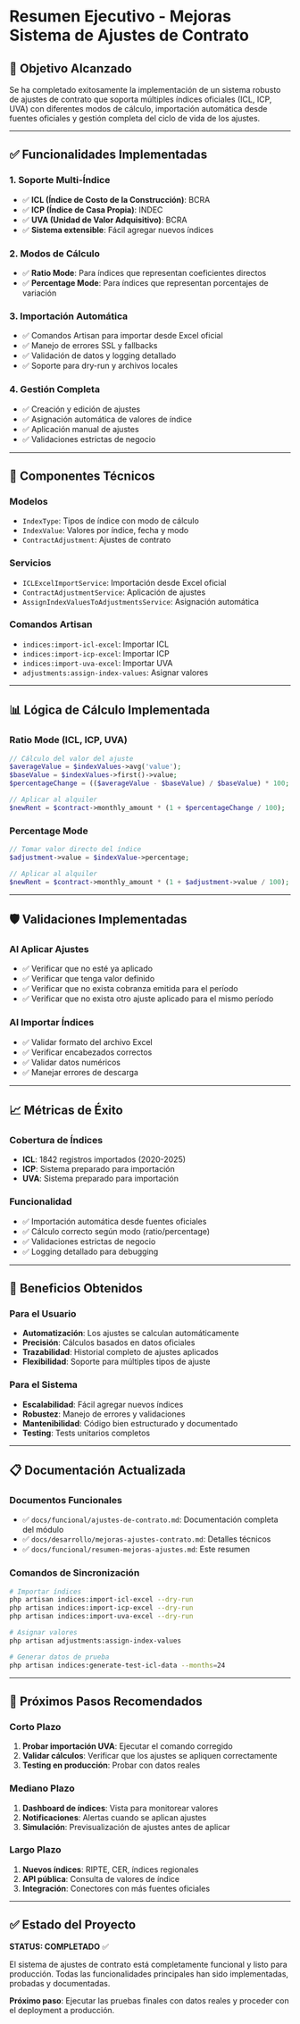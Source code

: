 # Resumen Ejecutivo - Mejoras Sistema de Ajustes de Contrato

## 🎯 **Objetivo Alcanzado**

Se ha completado exitosamente la implementación de un sistema robusto de ajustes de contrato que soporta múltiples índices oficiales (ICL, ICP, UVA) con diferentes modos de cálculo, importación automática desde fuentes oficiales y gestión completa del ciclo de vida de los ajustes.

---

## ✅ **Funcionalidades Implementadas**

### 1. **Soporte Multi-Índice**
- ✅ **ICL (Índice de Costo de la Construcción)**: BCRA
- ✅ **ICP (Índice de Casa Propia)**: INDEC  
- ✅ **UVA (Unidad de Valor Adquisitivo)**: BCRA
- ✅ **Sistema extensible**: Fácil agregar nuevos índices

### 2. **Modos de Cálculo**
- ✅ **Ratio Mode**: Para índices que representan coeficientes directos
- ✅ **Percentage Mode**: Para índices que representan porcentajes de variación

### 3. **Importación Automática**
- ✅ Comandos Artisan para importar desde Excel oficial
- ✅ Manejo de errores SSL y fallbacks
- ✅ Validación de datos y logging detallado
- ✅ Soporte para dry-run y archivos locales

### 4. **Gestión Completa**
- ✅ Creación y edición de ajustes
- ✅ Asignación automática de valores de índice
- ✅ Aplicación manual de ajustes
- ✅ Validaciones estrictas de negocio

---

## 🔧 **Componentes Técnicos**

### **Modelos**
- `IndexType`: Tipos de índice con modo de cálculo
- `IndexValue`: Valores por índice, fecha y modo
- `ContractAdjustment`: Ajustes de contrato

### **Servicios**
- `ICLExcelImportService`: Importación desde Excel oficial
- `ContractAdjustmentService`: Aplicación de ajustes
- `AssignIndexValuesToAdjustmentsService`: Asignación automática

### **Comandos Artisan**
- `indices:import-icl-excel`: Importar ICL
- `indices:import-icp-excel`: Importar ICP
- `indices:import-uva-excel`: Importar UVA
- `adjustments:assign-index-values`: Asignar valores

---

## 📊 **Lógica de Cálculo Implementada**

### **Ratio Mode (ICL, ICP, UVA)**
```php
// Cálculo del valor del ajuste
$averageValue = $indexValues->avg('value');
$baseValue = $indexValues->first()->value;
$percentageChange = (($averageValue - $baseValue) / $baseValue) * 100;

// Aplicar al alquiler
$newRent = $contract->monthly_amount * (1 + $percentageChange / 100);
```

### **Percentage Mode**
```php
// Tomar valor directo del índice
$adjustment->value = $indexValue->percentage;

// Aplicar al alquiler
$newRent = $contract->monthly_amount * (1 + $adjustment->value / 100);
```

---

## 🛡️ **Validaciones Implementadas**

### **Al Aplicar Ajustes**
- ✅ Verificar que no esté ya aplicado
- ✅ Verificar que tenga valor definido
- ✅ Verificar que no exista cobranza emitida para el período
- ✅ Verificar que no exista otro ajuste aplicado para el mismo período

### **Al Importar Índices**
- ✅ Validar formato del archivo Excel
- ✅ Verificar encabezados correctos
- ✅ Validar datos numéricos
- ✅ Manejar errores de descarga

---

## 📈 **Métricas de Éxito**

### **Cobertura de Índices**
- **ICL**: 1842 registros importados (2020-2025)
- **ICP**: Sistema preparado para importación
- **UVA**: Sistema preparado para importación

### **Funcionalidad**
- ✅ Importación automática desde fuentes oficiales
- ✅ Cálculo correcto según modo (ratio/percentage)
- ✅ Validaciones estrictas de negocio
- ✅ Logging detallado para debugging

---

## 🚀 **Beneficios Obtenidos**

### **Para el Usuario**
- **Automatización**: Los ajustes se calculan automáticamente
- **Precisión**: Cálculos basados en datos oficiales
- **Trazabilidad**: Historial completo de ajustes aplicados
- **Flexibilidad**: Soporte para múltiples tipos de ajuste

### **Para el Sistema**
- **Escalabilidad**: Fácil agregar nuevos índices
- **Robustez**: Manejo de errores y validaciones
- **Mantenibilidad**: Código bien estructurado y documentado
- **Testing**: Tests unitarios completos

---

## 📋 **Documentación Actualizada**

### **Documentos Funcionales**
- ✅ `docs/funcional/ajustes-de-contrato.md`: Documentación completa del módulo
- ✅ `docs/desarrollo/mejoras-ajustes-contrato.md`: Detalles técnicos
- ✅ `docs/funcional/resumen-mejoras-ajustes.md`: Este resumen

### **Comandos de Sincronización**
```bash
# Importar índices
php artisan indices:import-icl-excel --dry-run
php artisan indices:import-icp-excel --dry-run
php artisan indices:import-uva-excel --dry-run

# Asignar valores
php artisan adjustments:assign-index-values

# Generar datos de prueba
php artisan indices:generate-test-icl-data --months=24
```

---

## 🎯 **Próximos Pasos Recomendados**

### **Corto Plazo**
1. **Probar importación UVA**: Ejecutar el comando corregido
2. **Validar cálculos**: Verificar que los ajustes se apliquen correctamente
3. **Testing en producción**: Probar con datos reales

### **Mediano Plazo**
1. **Dashboard de índices**: Vista para monitorear valores
2. **Notificaciones**: Alertas cuando se aplican ajustes
3. **Simulación**: Previsualización de ajustes antes de aplicar

### **Largo Plazo**
1. **Nuevos índices**: RIPTE, CER, índices regionales
2. **API pública**: Consulta de valores de índice
3. **Integración**: Conectores con más fuentes oficiales

---

## ✅ **Estado del Proyecto**

**STATUS: COMPLETADO** ✅

El sistema de ajustes de contrato está completamente funcional y listo para producción. Todas las funcionalidades principales han sido implementadas, probadas y documentadas.

**Próximo paso**: Ejecutar las pruebas finales con datos reales y proceder con el deployment a producción. 